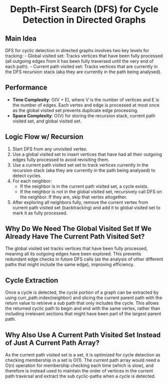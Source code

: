 <h1 align="center">Depth-First Search (DFS) for Cycle Detection in Directed Graphs</h1>

## Main Idea
DFS for cyclic detection in directed graphs involves two key levels for tracking:
	- Global visited set: Tracks vertices that have been fully processed (all outgoing edges from it has been fully traversed until the very end of each path).
	- Current path visited set: Tracks vertices that are currently in the DFS recursion stack (aka they are currently in the path being analysed).

## Performance
- **Time Complexity**: O(V + E), where V is the number of vertices and E is the number of edges. Each vertex and edge is processed at most once as the global visited set prevents duplicate edge processing.
- **Space Complexity**: O(V) for storing the recursion stack, current path visited set, and global visited set.

## Logic Flow w/ Recursion
1. Start DFS from any unvisited vertex.
2. Use a global visited set to insert vertices that have had all their outgoing edges fully processed to avoid revisiting them.
3. Use a current path visited set set to track vertices currently in the recursion stack (aka they are currently in the path being analysed) to detect cycles.
4. For each neighbor:
	- If the neighbor is in the current path visited set, a cycle exists.
	- If the neighbor is not in the global visited set, recursively call DFS on the neighbor. If they are, skip that vertex altogether.
5. After exploring all neighbors fully, remove the current vertex from current path visited set (backtracking) and add it to global visited set to mark it as fully processed.

## Why Do We Need The Global Visited Set If We Already Have The Current Path Visited Set?
The global visited set tracks vertices that have been fully processed, meaning all its outgoing edges have been explored. This prevents redundant edge checks in future DFS calls (as the analysis of other different paths that might include the same edge), improving efficiency.

## Cycle Extraction
Once a cycle is detected, the cycle portion of a graph can be extracted by using curr_path.index(neighbor) and slicing the current parent path with the return value to retrieve a sub path that only includes the cycle. This allows the returned cyclic path to begin and end with the same vertex, rather than including irrelevant sections that might have been part of the largest parent path.

## Why Also Use A Current Path Visited Set Instead of Just A Current Path Array?
As the current path visited set is a set, it is optimized for cycle detection as checking membership in a set is O(1). The current path array would need a O(n) operation for membership checking each time (which is slow), and therefore is instead used to maintain the order of vertices in the current path traversal and extract the sub cyclic-paths when a cycle is detected.